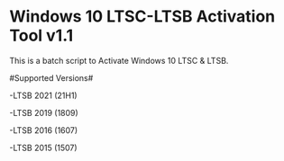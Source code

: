# Windows 10 LTSC-LTSB Activation Tool v1.1
This is a batch script to Activate Windows 10 LTSC & LTSB.

#Supported Versions#

-LTSB 2021 (21H1)

-LTSB 2019 (1809)

-LTSB 2016 (1607)

-LTSB 2015 (1507)

